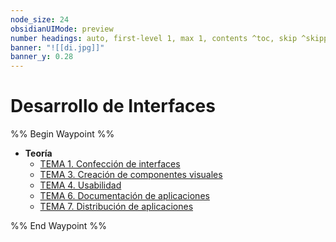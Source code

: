 ```yaml
---
node_size: 24
obsidianUIMode: preview
number headings: auto, first-level 1, max 1, contents ^toc, skip ^skipped, start-at 1, _.1.1.
banner: "![[di.jpg]]"
banner_y: 0.28
---
```

# Desarrollo de Interfaces
%% Begin Waypoint %%
- **Teoría**
	- [TEMA 1. Confección de interfaces](./Teor%C3%ADa/TEMA%201.%20Confecci%C3%B3n%20de%20interfaces.md)
	- [TEMA 3. Creación de componentes visuales](./Teor%C3%ADa/TEMA%203.%20Creaci%C3%B3n%20de%20componentes%20visuales.md)
	- [TEMA 4. Usabilidad](./Teor%C3%ADa/TEMA%204.%20Usabilidad.md)
	- [TEMA 6. Documentación de aplicaciones](./Teor%C3%ADa/TEMA%206.%20Documentaci%C3%B3n%20de%20aplicaciones.md)
	- [TEMA 7. Distribución de aplicaciones](./Teor%C3%ADa/TEMA%207.%20Distribuci%C3%B3n%20de%20aplicaciones.md)

%% End Waypoint %%